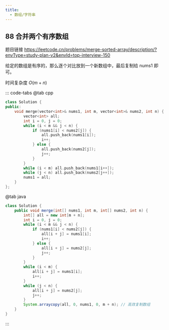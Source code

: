 ```yaml
---
title:
  - 数组/字符串
---
```

## 88 合并两个有序数组

题目链接 https://leetcode.cn/problems/merge-sorted-array/description/?envType=study-plan-v2&envId=top-interview-150

给定的数组是有序的，那么逐个对比放到一个新数组中，最后复制给 nums1 即可。

时间复杂度 $O(m+n)$

::: code-tabs
@tab cpp
```cpp
class Solution {
public:
    void merge(vector<int>& nums1, int m, vector<int>& nums2, int n) {
        vector<int> all;
        int i = 0, j = 0;
        while (i < m && j < n) {
            if (nums1[i] < nums2[j]) {
                all.push_back(nums1[i]);
                i++;
            } else {
                all.push_back(nums2[j]);
                j++;
            }
        }
        while (i < m) all.push_back(nums1[i++]);
        while (j < n) all.push_back(nums2[j++]);
        nums1 = all;
    }
};
```

@tab java
```java
class Solution {
    public void merge(int[] nums1, int m, int[] nums2, int n) {
        int[] all = new int[m + n];
        int i = 0, j = 0;
        while (i < m && j < n) {
            if (nums1[i] < nums2[j]) {
                all[i + j] = nums1[i];
                i++;
            } else {
                all[i + j] = nums2[j];
                j++;
            }
        }
        while (i < m) {
            all[i + j] = nums1[i];
            i++;
        }
        while (j < n) {
            all[i + j] = nums2[j];
            j++;
        }
        System.arraycopy(all, 0, nums1, 0, m + n); // 高效复制数组
    }
}
```
:::

